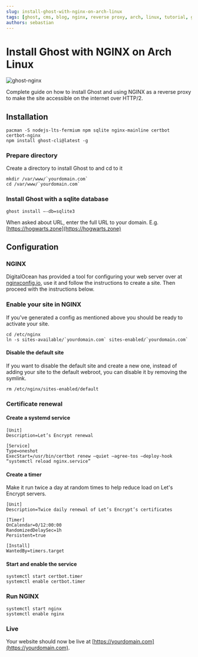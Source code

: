 ```yaml
---
slug: install-ghost-with-nginx-on-arch-linux
tags: [ghost, cms, blog, nginx, reverse proxy, arch, linux, tutorial, guide]
authors: sebastian
---
```


# Install Ghost with NGINX on Arch Linux

![ghost-nginx](/img/ghost-nginx.webp)

Complete guide on how to install Ghost and using NGINX as a reverse proxy to make the site accessible on the internet over HTTP/2.

<!--truncate-->

## Installation

```shell showLineNumbers
pacman -S nodejs-lts-fermium npm sqlite nginx-mainline certbot certbot-nginx
npm install ghost-cli@latest -g
```

### Prepare directory

Create a directory to install Ghost to and cd to it

```shell showLineNumbers
mkdir /var/www/`yourdomain.com`
cd /var/www/`yourdomain.com`
```

### Install Ghost with a sqlite database

```shell showLineNumbers
ghost install —-db=sqlite3
```

When asked about URL, enter the full URL to your domain. E.g. [https://hogwarts.zone](https://hogwarts.zone)

## Configuration

### NGINX

DigitalOcean has provided a tool for configuring your web server over at [nginxconfig.io](https://nginxconfig.io), use it and follow the instructions to create a site. Then proceed with the instructions below.

### Enable your site in NGINX

If you've generated a config as mentioned above you should be ready to activate your site.

```shell showLineNumbers
cd /etc/nginx
ln -s sites-available/`yourdomain.com` sites-enabled/`yourdomain.com`
```

#### Disable the default site

If you want to disable the default site and create a new one, instead of adding your site to the default webroot, you can disable it by removing the symlink.

```shell showLineNumbers
rm /etc/nginx/sites-enabled/default
```

### Certificate renewal

#### Create a systemd service

```systemd showLineNumbers title="/etc/systemd/system/certbot.service"
[Unit]
Description=Let’s Encrypt renewal

[Service]
Type=oneshot
ExecStart=/usr/bin/certbot renew —quiet —agree-tos —deploy-hook “systemctl reload nginx.service”
```

#### Create a timer

Make it run twice a day at random times to help reduce load on Let's Encrypt servers.

```systemd showLineNumbers title="/etc/systemd/system/certbot.timer"
[Unit]
Description=Twice daily renewal of Let’s Encrypt’s certificates

[Timer]
OnCalendar=0/12:00:00
RandomizedDelaySec=1h
Persistent=true

[Install]
WantedBy=timers.target
```

#### Start and enable the service

```shell showLineNumbers
systemctl start certbot.timer
systemctl enable certbot.timer
```

### Run NGINX

```shell showLineNumbers
systemctl start nginx
systemctl enable nginx
```

### Live

Your website should now be live at [https://yourdomain.com](https://yourdomain.com).
